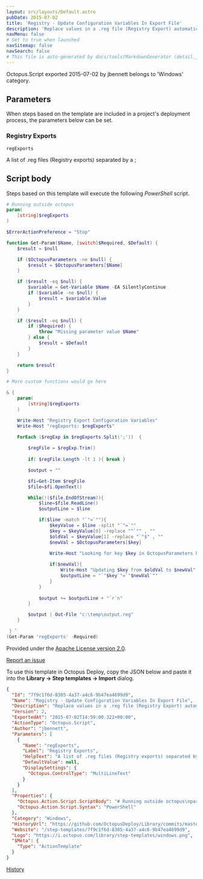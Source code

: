 ```yaml
---
layout: src/layouts/Default.astro
pubDate: 2015-07-02
title: 'Registry - Update Configuration Variables In Export File'
description: 'Replace values in a .reg file (Registry Export) automatically with octopus variables.'
navMenu: false
# Set to true when launched
navSitemap: false
navSearch: false
# This file is auto-generated by docs/tools/MarkdownGenerator (detail.js)
---
```


Octopus.Script exported 2015-07-02 by jbennett belongs to 'Windows' category.

## Parameters

When steps based on the template are included in a project's deployment process, the parameters below can be set.


<div class="param">

### Registry Exports

`regExports`

A list of .reg files (Registry exports) separated by a ;

</div>
        

## Script body

Steps based on this template will execute the following *PowerShell* script.

```powershell
# Running outside octopus
param(
    [string]$regExports
) 

$ErrorActionPreference = "Stop" 

function Get-Param($Name, [switch]$Required, $Default) {
    $result = $null

    if ($OctopusParameters -ne $null) {
        $result = $OctopusParameters[$Name]
    }

    if ($result -eq $null) {
        $variable = Get-Variable $Name -EA SilentlyContinue   
        if ($variable -ne $null) {
            $result = $variable.Value
        }
    }

    if ($result -eq $null) {
        if ($Required) {
            throw "Missing parameter value $Name"
        } else {
            $result = $Default
        }
    }

    return $result
}

# More custom functions would go here

& {
    param(
        [string]$regExports
    ) 

    Write-Host "Registry Export Configuration Variables"
    Write-Host "regExports: $regExports"

    ForEach ($regExp in $regExports.Split(';'))  {
        
        $regFile = $regExp.Trim()
        
        if( $regFile.Length -lt 1 ){ break }

        $output = ""

        $fi=Get-Item $regFile
        $file=$fi.OpenText()

        While(!($file.EndOfStream)){
            $line=$file.ReadLine()
            $outputLine = $line

            if($line -match "`"=`""){
                $keyValue = $line -split "`"=`""
                $key = $keyValue[0] -replace "^`"" , ""
                $oldVal = $keyValue[1] -replace "`"$" , ""
                $newVal = $OctopusParameters[$key]
                
                Write-Host "Looking for key $key in OctopusParameters hash"

                if($newVal){
                    Write-Host "Updating $key from $oldVal to $newVal"
                    $outputLine = "`"$key`"=`"$newVal`""
                }
            }
            
            $output += $outputLine + "`r`n"
        }

        $output | Out-File "c:\temp\output.reg"
    }

 } `
(Get-Param 'regExports' -Required)
```

Provided under the [Apache License version 2.0](https://github.com/OctopusDeploy/Library/blob/master/LICENSE.txt).

[Report an issue](https://github.com/OctopusDeploy/Library/issues/new?assignees=&labels=&projects=&template=bug-report.yml&title=Issue%20with%20Registry%20-%20Update%20Configuration%20Variables%20In%20Export%20File&step-template=Registry%20-%20Update%20Configuration%20Variables%20In%20Export%20File)

<div class="get-json">

To use this template in Octopus Deploy, copy the JSON below and paste it into the **Library → Step templates → Import** dialog.

```json
{
  "Id": "7f9c1f6d-8305-4a37-a4c6-9b47ea4699d9",
  "Name": "Registry - Update Configuration Variables In Export File",
  "Description": "Replace values in a .reg file (Registry Export) automatically with octopus variables.",
  "Version": 2,
  "ExportedAt": "2015-07-02T14:59:00.322+00:00",
  "ActionType": "Octopus.Script",
  "Author": "jbennett",
  "Parameters": [
    {
      "Name": "regExports",
      "Label": "Registry Exports",
      "HelpText": "A list of .reg files (Registry exports) separated by a ;",
      "DefaultValue": null,
      "DisplaySettings": {
        "Octopus.ControlType": "MultiLineText"
      }
    }
  ],
  "Properties": {
    "Octopus.Action.Script.ScriptBody": "# Running outside octopus\nparam(\n    [string]$regExports\n) \n\n$ErrorActionPreference = \"Stop\" \n\nfunction Get-Param($Name, [switch]$Required, $Default) {\n    $result = $null\n\n    if ($OctopusParameters -ne $null) {\n        $result = $OctopusParameters[$Name]\n    }\n\n    if ($result -eq $null) {\n        $variable = Get-Variable $Name -EA SilentlyContinue   \n        if ($variable -ne $null) {\n            $result = $variable.Value\n        }\n    }\n\n    if ($result -eq $null) {\n        if ($Required) {\n            throw \"Missing parameter value $Name\"\n        } else {\n            $result = $Default\n        }\n    }\n\n    return $result\n}\n\n# More custom functions would go here\n\n& {\n    param(\n        [string]$regExports\n    ) \n\n    Write-Host \"Registry Export Configuration Variables\"\n    Write-Host \"regExports: $regExports\"\n\n    ForEach ($regExp in $regExports.Split(';'))  {\n        \n        $regFile = $regExp.Trim()\n        \n        if( $regFile.Length -lt 1 ){ break }\n\n        $output = \"\"\n\n        $fi=Get-Item $regFile\n        $file=$fi.OpenText()\n\n        While(!($file.EndOfStream)){\n            $line=$file.ReadLine()\n            $outputLine = $line\n\n            if($line -match \"`\"=`\"\"){\n                $keyValue = $line -split \"`\"=`\"\"\n                $key = $keyValue[0] -replace \"^`\"\" , \"\"\n                $oldVal = $keyValue[1] -replace \"`\"$\" , \"\"\n                $newVal = $OctopusParameters[$key]\n                \n                Write-Host \"Looking for key $key in OctopusParameters hash\"\n\n                if($newVal){\n                    Write-Host \"Updating $key from $oldVal to $newVal\"\n                    $outputLine = \"`\"$key`\"=`\"$newVal`\"\"\n                }\n            }\n            \n            $output += $outputLine + \"`r`n\"\n        }\n\n        $output | Out-File \"c:\\temp\\output.reg\"\n    }\n\n } `\n(Get-Param 'regExports' -Required)",
    "Octopus.Action.Script.Syntax": "PowerShell"
  },
  "Category": "Windows",
  "HistoryUrl": "https://github.com/OctopusDeploy/Library/commits/master/step-templates//opt/buildagent/work/75443764cd38076d/step-templates/registry-update-configuration-variables-in-export-file.json",
  "Website": "/step-templates/7f9c1f6d-8305-4a37-a4c6-9b47ea4699d9",
  "Logo": "https://i.octopus.com/library/step-templates/windows.png",
  "$Meta": {
    "Type": "ActionTemplate"
  }
}
```

[History](https://github.com/OctopusDeploy/Library/commits/master/step-templates/https://github.com/OctopusDeploy/Library/commits/master/step-templates//opt/buildagent/work/75443764cd38076d/step-templates/registry-update-configuration-variables-in-export-file.json)

</div>
